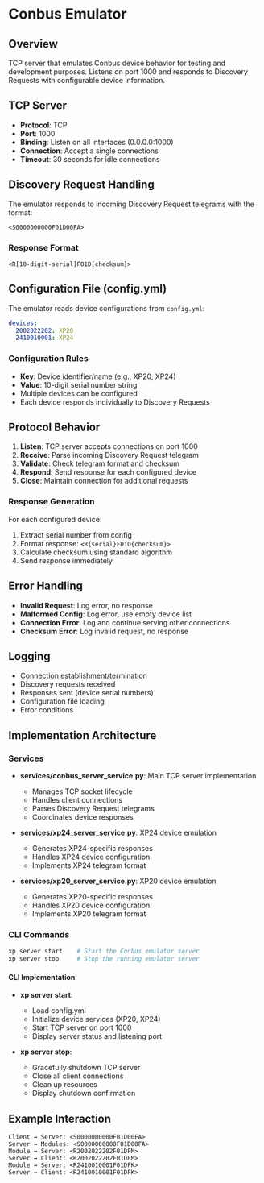 # Conbus Emulator

## Overview
TCP server that emulates Conbus device behavior for testing and development purposes. Listens on port 1000 and responds to Discovery Requests with configurable device information.

## TCP Server
- **Protocol**: TCP
- **Port**: 1000
- **Binding**: Listen on all interfaces (0.0.0.0:1000)
- **Connection**: Accept a single connections
- **Timeout**: 30 seconds for idle connections

## Discovery Request Handling
The emulator responds to incoming Discovery Request telegrams with the format:
```
<S0000000000F01D00FA>
```

### Response Format
```
<R[10-digit-serial]F01D[checksum]>
```

## Configuration File (config.yml)
The emulator reads device configurations from `config.yml`:

```yaml
devices:
  2002022202: XP20
  2410010001: XP24
```

### Configuration Rules
- **Key**: Device identifier/name (e.g., XP20, XP24)
- **Value**: 10-digit serial number string
- Multiple devices can be configured
- Each device responds individually to Discovery Requests

## Protocol Behavior
1. **Listen**: TCP server accepts connections on port 1000
2. **Receive**: Parse incoming Discovery Request telegram
3. **Validate**: Check telegram format and checksum
4. **Respond**: Send response for each configured device
5. **Close**: Maintain connection for additional requests

### Response Generation
For each configured device:
1. Extract serial number from config
2. Format response: `<R{serial}F01D{checksum}>`
3. Calculate checksum using standard algorithm
4. Send response immediately

## Error Handling
- **Invalid Request**: Log error, no response
- **Malformed Config**: Log error, use empty device list
- **Connection Error**: Log and continue serving other connections
- **Checksum Error**: Log invalid request, no response

## Logging
- Connection establishment/termination
- Discovery requests received
- Responses sent (device serial numbers)
- Configuration file loading
- Error conditions

## Implementation Architecture

### Services
- **services/conbus_server_service.py**: Main TCP server implementation
  - Manages TCP socket lifecycle
  - Handles client connections
  - Parses Discovery Request telegrams
  - Coordinates device responses
  
- **services/xp24_server_service.py**: XP24 device emulation
  - Generates XP24-specific responses
  - Handles XP24 device configuration
  - Implements XP24 telegram format
  
- **services/xp20_server_service.py**: XP20 device emulation
  - Generates XP20-specific responses
  - Handles XP20 device configuration
  - Implements XP20 telegram format

### CLI Commands
```bash
xp server start    # Start the Conbus emulator server
xp server stop     # Stop the running emulator server
```

#### CLI Implementation
- **xp server start**:
  - Load config.yml
  - Initialize device services (XP20, XP24)
  - Start TCP server on port 1000
  - Display server status and listening port
  
- **xp server stop**:
  - Gracefully shutdown TCP server
  - Close all client connections
  - Clean up resources
  - Display shutdown confirmation

## Example Interaction
```
Client → Server: <S0000000000F01D00FA>
Server → Modules: <S0000000000F01D00FA>
Module → Server: <R2002022202F01DFM>
Server → Client: <R2002022202F01DFM>
Module → Server: <R2410010001F01DFK>
Server → Client: <R2410010001F01DFK>
```